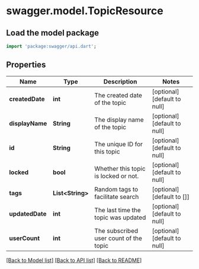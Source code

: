 # swagger.model.TopicResource

## Load the model package
```dart
import 'package:swagger/api.dart';
```

## Properties
Name | Type | Description | Notes
------------ | ------------- | ------------- | -------------
**createdDate** | **int** | The created date of the topic | [optional] [default to null]
**displayName** | **String** | The display name of the topic | [optional] [default to null]
**id** | **String** | The unique ID for this topic | [optional] [default to null]
**locked** | **bool** | Whether this topic is locked or not. | [optional] [default to null]
**tags** | **List&lt;String&gt;** | Random tags to facilitate search | [optional] [default to []]
**updatedDate** | **int** | The last time the topic was updated | [optional] [default to null]
**userCount** | **int** | The subscribed user count of the topic | [optional] [default to null]

[[Back to Model list]](../README.md#documentation-for-models) [[Back to API list]](../README.md#documentation-for-api-endpoints) [[Back to README]](../README.md)


